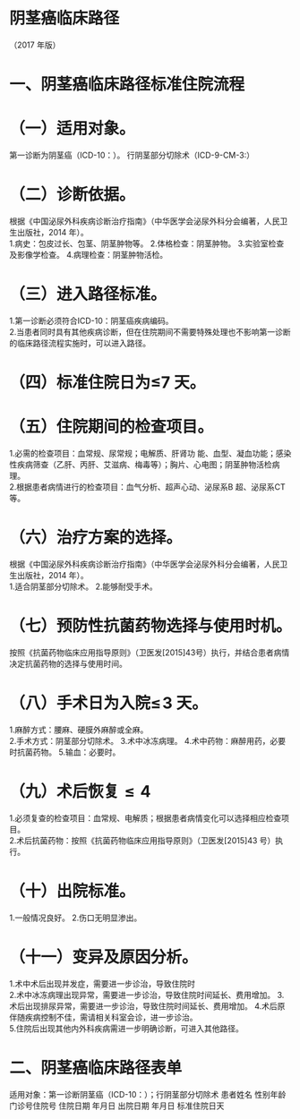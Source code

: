 # 阴茎癌临床路径  
（2017 年版）  
# 一、阴茎癌临床路径标准住院流程  
# （一）适用对象。  
第一诊断为阴茎癌（ICD-10：）。 行阴茎部分切除术（ICD-9-CM-3:）  
# （二）诊断依据。  
根据《中国泌尿外科疾病诊断治疗指南》（中华医学会泌尿外科分会编著，人民卫生出版社，2014 年）。  
1.病史：包皮过长、包茎、阴茎肿物等。 2.体格检查：阴茎肿物。 3.实验室检查及影像学检查。 4.病理检查：阴茎肿物活检。  
# （三）进入路径标准。  
1.第一诊断必须符合ICD-10：阴茎癌疾病编码。  
2.当患者同时具有其他疾病诊断，但在住院期间不需要特殊处理也不影响第一诊断的临床路径流程实施时，可以进入路径。  
# （四）标准住院日为≤7 天。  
# （五）住院期间的检查项目。  
1.必需的检查项目：血常规、尿常规；电解质、肝肾功 能、血型、凝血功能；感染性疾病筛查（乙肝、丙肝、艾滋病、梅毒等）；胸片、心电图；阴茎肿物活检病理。  
2.根据患者病情进行的检查项目：血气分析、超声心动、泌尿系B 超、泌尿系CT 等。  
# （六）治疗方案的选择。  
根据《中国泌尿外科疾病诊断治疗指南》（中华医学会泌尿外科分会编著，人民卫生出版社，2014 年）。  
1.适合阴茎部分切除术。 2.能够耐受手术。  
# （七）预防性抗菌药物选择与使用时机。  
按照《抗菌药物临床应用指导原则》（卫医发[2015]43号）执行，并结合患者病情决定抗菌药物的选择与使用时间。  
# （八）手术日为入院$\leqslant\!3$ 天。  
1.麻醉方式：腰麻、硬膜外麻醉或全麻。  
2.手术方式：阴茎部分切除术。 3.术中冰冻病理。 4.术中药物：麻醉用药，必要时抗菌药物。 5.输血：必要时。  
# （九）术后恢复${\leqslant}4$  
1.必须复查的检查项目：血常规、电解质；根据患者病情变化可以选择相应检查项目。  
2.术后抗菌药物：按照《抗菌药物临床应用指导原则》（卫医发[2015]43 号）执行。  
# （十）出院标准。  
1.一般情况良好。 2.伤口无明显渗出。  
# （十一）变异及原因分析。  
1.术中术后出现并发症，需要进一步诊治，导致住院时  
2.术中冰冻病理出现异常，需要进一步诊治，导致住院时间延长、费用增加。 3.术后出现排尿异常，需要进一步诊治，导致住院时间延长、费用增加。 4.术后原伴随疾病控制不佳，需请相关科室会诊，进一步诊治。  
5.住院后出现其他内外科疾病需进一步明确诊断，可进入其他路径。  
# 二、阴茎癌临床路径表单  
适用对象：第一诊断阴茎癌（ICD-10：）；行阴茎部分切除术 患者姓名  性别年龄门诊号住院号 住院日期  年月日   出院日期  年月日  标准住院日天  
